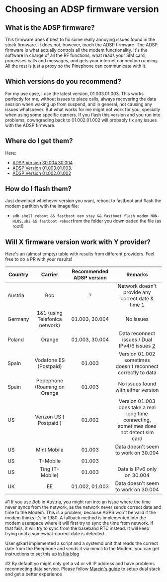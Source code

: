 # Choosing an ADSP firmware version

## What is the ADSP firmware?
This firmware does it best to fix some really annoying issues found in the stock firmware. It does not, however, touch the ADSP firmware. The ADSP firmware is what actually controls all the modem functionality. It's the software in charge of all the RF functions, what reads your SIM card, processes calls and messages, and gets your internet connection running. All the rest is just a proxy so the Pinephone can communicate with it.

## Which versions do you recommend?
For my use case, I use the latest version, 01.003.01.003. This works perfectly for me, without issues to place calls, always recovering the data session when waking up from suspend, and in general, not causing any issues whatsoever. But what works for me might not work for you, specially when using some specific carriers. If you flash this version and you run into problems, downgrading back to 01.002.01.002 will probably fix any issues with the ADSP firmware.

## Where do I get them?
Here:
* [ADSP Version 30.004.30.004](https://github.com/Biktorgj/quectel_eg25_recovery/raw/EG25GGBR07A08M2G_30.004.30.004/update/NON-HLOS.ubi)
* [ADSP Version 01.003.01.003](https://github.com/Biktorgj/quectel_eg25_recovery/raw/EG25GGBR07A08M2G_01.003.01.003/update/NON-HLOS.ubi).
* [ADSP Version 01.002.01.002](https://github.com/Biktorgj/quectel_eg25_recovery/raw/EG25GGBR07A08M2G_01.002.01.002/update/NON-HLOS.ubi)

## How do I flash them?
Just download whichever version you want, reboot to fastboot and flash the modem partition with the image file:
- `adb shell reboot && fastboot oem stay && fastboot flash modem NON-HLOS.ubi && fastboot reboot`from the folder you downloaded the file (as root!)

## Will X firmware version work with Y provider?
Here's an (almost empty) table with results from different providers. Feel free to do a PR with your results!


| Country | Carrier | Recommended ADSP version | Remarks |
| ------- |:-----------:|:----------:|:-----------:|
| Austria | Bob | ? | Network doesn't provide any correct date & time [1](#1) |
| Germany | 1&1 (using Telefonica network) | 01.003, 30.004 | No issues |
| Poland | Orange | 01.003, 30.004 | Data reconnect issues / Dual IPv4/6 issues [2](#2) |
| Spain | Vodafone ES (Postpaid) | 01.003 | Version 01.002 sometimes doesn't reconnect correctly to data |
| Spain | Pepephone (Roaming on Orange| 01.003 | No issues found with either version |
| US | Verizon US ( Postpaid ) | 01.002 | Version 01.003 does take a real long time connecting, sometimes does not detect sim card |
| US | Mint Mobile | 01.003 | Data doesn't seem to work on 30.004 |
| US | T-Mobile | 01.003 | |
| US | Ting (T-Mobile) | 01.003 | Data is IPv6 only on 30.004 |
| UK | EE | 01.002, 01.003 | Data doesn't seem to work on 30.004 |


#1 If you use *Bob* in Austria, you might run into an issue where the time never syncs from the network, as the network never sends correct date and time to the Modem. This is a problem, because AGPS won't be valid if the modem thinks it's in 1980. A fallback method is implemented into the modem userspace where it will first try to sync the time from network. If that fails, it will try to sync from the baseband RTC instead. It will keep trying until a somewhat-correct date is detected.

User @karl implemented a script and a systemd unit that reads the correct date from the Pinephone and sends it via mmcli to the Modem, you can get instructions to set this up [in his blog](https://karl.kashofer.org/pinephone/114)

#2 By default yo might only get a v4 or v6 IP address and have problems reconnecting data service. Please follow [Marcin's guide](https://etherpad.gnome.org/p/dx7pbkPMCytMLMRl1eyo) to setup dual stack and get a better experience
